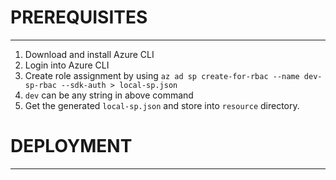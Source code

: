 # PREREQUISITES
-----------------------------------------------------------
1. Download and install Azure CLI
2. Login into Azure CLI
3. Create role assignment by using `az ad sp create-for-rbac --name dev-sp-rbac --sdk-auth > local-sp.json`
4. `dev` can be any string in above command
5. Get the generated `local-sp.json` and store into `resource` directory.

# DEPLOYMENT
-------------------------------------------------------------


